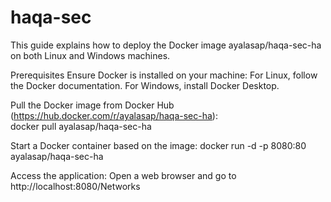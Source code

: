 # haqa-sec

This guide explains how to deploy the Docker image ayalasap/haqa-sec-ha on both Linux and Windows machines.

Prerequisites
Ensure Docker is installed on your machine:
  For Linux, follow the Docker documentation.
  For Windows, install Docker Desktop.

Pull the Docker image from Docker Hub (https://hub.docker.com/r/ayalasap/haqa-sec-ha):  
  docker pull ayalasap/haqa-sec-ha
  
Start a Docker container based on the image:
  docker run -d -p 8080:80 ayalasap/haqa-sec-ha
  
Access the application:
  Open a web browser and go to http://localhost:8080/Networks
